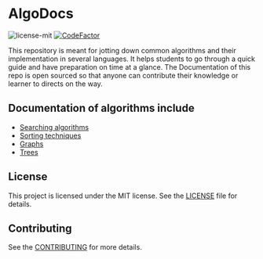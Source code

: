 # AlgoDocs 
![license-mit](https://img.shields.io/github/license/ayan-biswas0412/AlgoDocs)
[![CodeFactor](https://www.codefactor.io/repository/github/ayan-biswas0412/algodocs/badge)](https://www.codefactor.io/repository/github/ayan-biswas0412/algodocs)

This repository is meant for jotting down common algorithms and their implementation in several languages.
It helps students to go through a quick guide and have preparation on time at a glance.
The Documentation of this repo is open sourced so that anyone can contribute their knowledge or learner to directs on the way.

## Documentation of algorithms include
* [Searching algorithms](docs/searching)
* [Sorting techniques](docs/sorting)
* [Graphs](docs/graph)
* [Trees](docs/tree)

## License

This project is licensed under the MIT license. See the [LICENSE](LICENSE) file for details.


## Contributing

See the [CONTRIBUTING](CONTRIBUTING.md) for more details.
